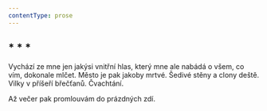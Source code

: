 ```yaml
---
contentType: prose
---
```


## \* \* \*

Vychází ze mne jen jakýsi vnitřní hlas, který mne ale nabádá o všem, co vím, dokonale mlčet. Město je pak jakoby mrtvé. Šedivé stěny a clony deště. Vilky v příšeří břečťanů. Čvachtání.  

Až večer pak promlouvám do prázdných zdí.
